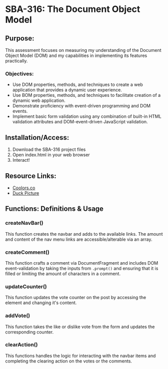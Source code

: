 # SBA-316: The Document Object Model #

## Purpose: ##
This assessment focuses on measuring my understanding of the Document Object Model (DOM) and my capabilities in implementing its features practically. 
### Objectives: ###
- Use DOM properties, methods, and techniques to create a web application that provides a dynamic user experience.
- Use BOM properties, methods, and techniques to facilitate creation of a dynamic web application.
- Demonstrate proficiency with event-driven programming and DOM events.
- Implement basic form validation using any combination of built-in HTML validation attributes and DOM-event-driven JavaScript validation.

## Installation/Access: ##
1. Download the SBA-316 project files
2. Open index.html in your web browser
3. Interact!

## Resource Links: ##
- [Coolors.co](https://coolors.co/0d1f22-264027-3c5233-f1bf98-b38a58)
- [Duck Picture](https://www.pexels.com/photo/close-up-of-a-mallard-duck-in-autumn-setting-33594736/)

## Functions: Definitions & Usage ##

### createNavBar() ###
This function creates the navbar and adds to the available links. The amount and content of the nav menu links are accessible/alterable via an array.

### createComment() ###
This function crafts a comment via DocumentFragment and includes DOM event-validation by taking the inputs from `.prompt()` and ensuring that it is filled or limiting the amount of characters in a comment.

### updateCounter() ###
This function updates the vote counter on the post by accessing the element and changing it's content. 

### addVote() ###

This function takes the like or dislike vote from the form and updates the corresponding counter. 

### clearAction() ###

This functions handles the logic for interacting with the navbar items and completing the clearing action on the votes or the comments. 